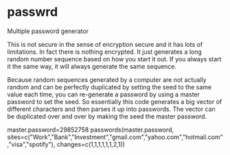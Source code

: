 # passwrd
Multiple password generator

This is not secure in the sense of encryption secure and it has lots of limitations. In fact there is nothing
encrypted. It just generates a long random number sequence based on how you start it out. If you always start it
the same way, it will always generate the same sequence.

Because random sequences generated by a computer are not actually random and can be perfectly duplicated by
setting the seed to the same value each time, you can re-generate a password by using a master password to set
the seed. So essentially this code generates a big vector of different characters and then parses it up into 
passwords. The vector can be duplicated over and over by making the seed the master password.

master.password=29852758
passwords(master.password, sites=c("Work","Bank","Investment","gmail.com","yahoo.com","hotmail.com","visa","spotify"), changes=c(1,1,1,1,1,1,2,1))

